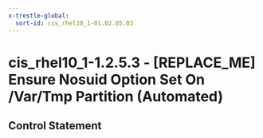```yaml
---
x-trestle-global:
  sort-id: cis_rhel10_1-01.02.05.03
---
```


# cis_rhel10_1-1.2.5.3 - \[REPLACE_ME\] Ensure Nosuid Option Set On /Var/Tmp Partition (Automated)

## Control Statement
